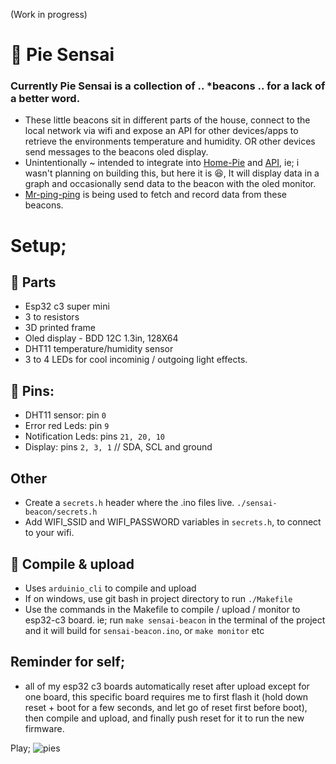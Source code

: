 (Work in progress)

# 🥧 Pie Sensai
### Currently Pie Sensai is a collection of .. *beacons .. for a lack of a better word.

- These little beacons sit in different parts of the house, connect to the local network via wifi and expose an API for other devices/apps to retrieve the environments temperature and humidity. OR other devices send messages to the beacons oled display.
- Unintentionally ~ intended to integrate into [Home-Pie](https://github.com/LouisRossouw/home-pie-desktop) and [API](https://github.com/LouisRossouw/home-pie-server), ie; i wasn't planning on building this, but here it is 😆, It will display data in a graph and occasionally send data to the beacon with the oled monitor.
- [Mr-ping-ping](https://github.com/LouisRossouw/mr-ping-ping) is being used to fetch and record data from these beacons.

# Setup;

## 🍦 Parts
- Esp32 c3 super mini
- 3 to resistors
- 3D printed frame
- Oled display - BDD 12C 1.3in, 128X64
- DHT11 temperature/humidity sensor
- 3 to 4 LEDs for cool incominig / outgoing light effects.

## 📍 Pins:
- DHT11 sensor: pin `0`
- Error red Leds: pin `9`
- Notification Leds: pins `21, 20, 10`
- Display: pins `2, 3, 1` // SDA, SCL and ground


## Other
- Create a `secrets.h` header where the .ino files live. `./sensai-beacon/secrets.h`
- Add WIFI_SSID and WIFI_PASSWORD variables in `secrets.h`, to connect to your wifi.

## 🤖 Compile & upload
- Uses `arduinio_cli` to compile and upload
- If on windows, use git bash in project directory to run `./Makefile`
- Use the commands in the Makefile to compile / upload / monitor to esp32-c3 board. ie; run `make sensai-beacon` in the terminal of the project and it will build for `sensai-beacon.ino`, or `make monitor` etc

## Reminder for self;
- all of my esp32 c3 boards automatically reset after upload except for one board, 
this specific board requires me to first flash it (hold down reset + boot for a few seconds, and let go of reset first before boot), then compile and upload, and finally push reset for it to run the new firmware.

Play;
![pies](https://github.com/user-attachments/assets/d39e6d7b-e0d5-4c31-91fe-12335591b47c)











